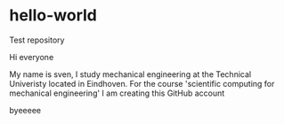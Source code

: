# hello-world
Test repository 

Hi everyone

My name is sven, I study mechanical engineering at the Technical Univeristy located in Eindhoven. For the course 'scientific computing
for mechanical engineering' I am creating this GitHub account

byeeeee


